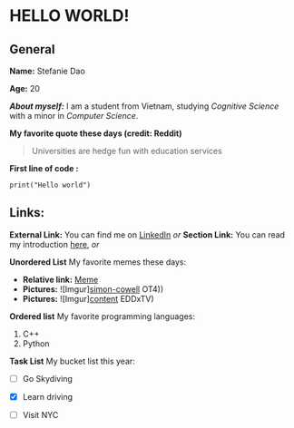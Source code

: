 # HELLO WORLD!

## General
**Name:** Stefanie Dao

**Age:** 20

***About myself:*** I am a student from Vietnam, studying *Cognitive Science* with a minor in *Computer Science*.

**My favorite quote these days (credit: Reddit)**
> Universities are hedge fun with education services 

**First line of __code__ :**
``` 
print("Hello world")
```

##  Links:
**External Link:** You can find me on [LinkedIn](https://www.linkedin.com/in/stefanie-dao/) *or*
**Section Link:** You can read my introduction [here](#general), *or*

**Unordered List** My favorite memes these days:
- **Relative link:** [Meme](IMG_1947.JPG)
- **Pictures:** ![Imgur][simon-cowell](https://user-images.githubusercontent.com/59592651/134832097-3422ea35-2e88-4ede-843d-802d0aba9fd2.jpeg)
OT4))
- **Pictures:** ![Imgur][content](https://user-images.githubusercontent.com/59592651/134832118-8e9d3e39-da90-4f29-88bb-fe265ce83c01.jpeg)
EDDxTV)


**Ordered list** My favorite programming languages:
1. C++
2. Python

**Task List** My bucket list this year:
- [ ] Go Skydiving
- [x] Learn driving
- [ ] Visit NYC 


